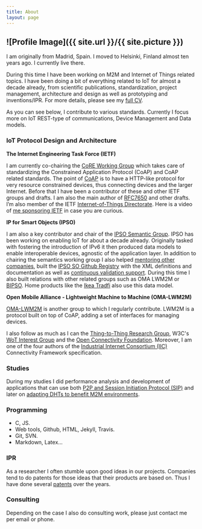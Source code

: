 ```yaml
---
title: About
layout: page
---
```

![Profile Image]({{ site.url }}/{{ site.picture }})
---

I am originally from Madrid, Spain. I moved to Helsinki, Finland almost ten years ago. I currently live there.

During this time I have been working on M2M and Internet of Things related topics. I have been doing a bit of everything related to IoT for almost a decade already, from scientific publications, standardization, project management, architecture and design as well as prototyping and inventions/IPR. For more details, please see my [full CV](/assets/files/jaime_cv.pdf).

As you can see below, I contribute to various standards. Currently I focus more on IoT REST-type of communications, Device Management and Data models.

### IoT Protocol Design and Architecture

**The Internet Engineering Task Force (IETF)**

I am currently co-chairing the [CoRE Working Group](https://datatracker.ietf.org/wg/core/charter/) which takes care of standardizing the Constrained Application Protocol (CoAP) and CoAP related standards. The point of [CoAP](https://tools.ietf.org/html/rfc7252) is to have a HTTP-like protocol for very resource constrained devices, thus connecting devices and the larger Internet. Before that I have been a contributor of these and other IETF groups and drafts. I am also the main author of [RFC7650](https://tools.ietf.org/html/rfc7650) and other drafts.
I’m also member of the IETF [Internet-of-Things Directorate](https://trac.ietf.org/trac/int/wiki/IOTDirWiki). Here is a video of [me sponsoring IETF](https://www.youtube.com/watch?v=uhnEG7_fCEs&feature=youtu.be) in case you are curious.

**IP for Smart Objects (IPSO)**

I am also a key contributor and chair of the [IPSO Semantic Group](http://www.ipso-alliance.org). IPSO has been working on enabling IoT for about a decade already. Originally tasked with fostering the introduction of IPv6 it then produced data models to enable interoperable devices, agnostic of the application layer. In addition to chairing the semantics working group I also helped [mentoring other companies](http://challenge.ipso-alliance.org/judges-mentors), built the [IPSO SO Github Registry](http://ipso-alliance.github.io/pub/) with the XML definitions and documentation as well as [continuous validation support](https://travis-ci.org/IPSO-Alliance/pub). During this time I also built relations with other related groups such as OMA LWM2M or [BIPSO](http://bluetoother.github.io/bipso/#/). Home products like the [Ikea Tradfi](https://www.domoticz.com/forum/viewtopic.php?t=13882&start=20) also use this data model.

**Open Mobile Alliance - Lightweight Machine to Machine (OMA-LWM2M)**

[OMA-LWM2M](http://openmobilealliance.org) is another group to which I regularly contribute. LWM2M is a protocol built on top of CoAP, adding a set of interfaces for managing devices.

I also follow as much as I can the [Thing-to-Thing Research Group](https://github.com/t2trg), W3C's [WoT Interest Group](https://github.com/w3c/wot/) and the [Open Connectivity Foundation](https://openconnectivity.org). Moreover, I am one of the four authors of the [Industrial Internet Consortium (IIC)](http://www.iiconsortium.org/index.htm) Connectivity Framework specification.

### Studies

During my studies I did performance analysis and development of applications that can use both [P2P and Session Initiation Protocol (SIP)](/assets/files/thesis_reload.pdf) and later on [adapting DHTs to benefit M2M environments](/assets/files/thesis_dht_m2m.pdf).

### Programming

* C, JS.
* Web tools, Github, HTML, Jekyll, Travis.
* Git, SVN.
* Markdown, Latex...

### IPR

As a researcher I often stumble upon good ideas in our projects. Companies tend to do patents for those ideas that their products are based on. Thus I have done several [patents](https://patents.google.com/?inventor=Jaime+Jim%C3%A9nez&clustered=false&sort=new) over the years.

### Consulting

Depending on the case I also do consulting work, please just contact me per email or phone.

